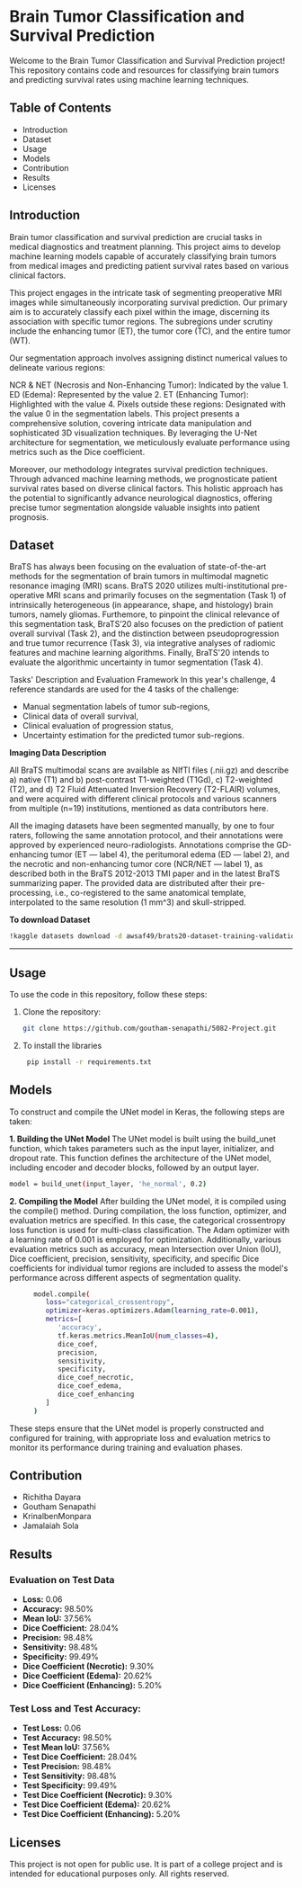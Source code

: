 # Brain Tumor Classification and Survival Prediction
Welcome to the Brain Tumor Classification and Survival Prediction project! This repository contains code and resources for classifying brain tumors and predicting survival rates using machine learning techniques.
## Table of Contents
* Introduction
* Dataset
* Usage
* Models
* Contribution
* Results
* Licenses
## Introduction
Brain tumor classification and survival prediction are crucial tasks in medical diagnostics and treatment planning. This project aims to develop machine learning models capable of accurately classifying brain tumors from medical images and predicting patient survival rates based on various clinical factors.

This project engages in the intricate task of segmenting preoperative MRI images while simultaneously incorporating survival prediction. Our primary aim is to accurately classify each pixel within the image, discerning its association with specific tumor regions. The subregions under scrutiny include the enhancing tumor (ET), the tumor core (TC), and the entire tumor (WT).

Our segmentation approach involves assigning distinct numerical values to delineate various regions:

NCR & NET (Necrosis and Non-Enhancing Tumor): Indicated by the value 1. ED (Edema): Represented by the value 2. ET (Enhancing Tumor): Highlighted with the value 4. Pixels outside these regions: Designated with the value 0 in the segmentation labels. This project presents a comprehensive solution, covering intricate data manipulation and sophisticated 3D visualization techniques. By leveraging the U-Net architecture for segmentation, we meticulously evaluate performance using metrics such as the Dice coefficient.

Moreover, our methodology integrates survival prediction techniques. Through advanced machine learning methods, we prognosticate patient survival rates based on diverse clinical factors. This holistic approach has the potential to significantly advance neurological diagnostics, offering precise tumor segmentation alongside valuable insights into patient prognosis.
## Dataset
BraTS has always been focusing on the evaluation of state-of-the-art methods for the segmentation of brain tumors in multimodal magnetic resonance imaging (MRI) scans. BraTS 2020 utilizes multi-institutional pre-operative MRI scans and primarily focuses on the segmentation (Task 1) of intrinsically heterogeneous (in appearance, shape, and histology) brain tumors, namely gliomas. Furthemore, to pinpoint the clinical relevance of this segmentation task, BraTS’20 also focuses on the prediction of patient overall survival (Task 2), and the distinction between pseudoprogression and true tumor recurrence (Task 3), via integrative analyses of radiomic features and machine learning algorithms. Finally, BraTS'20 intends to evaluate the algorithmic uncertainty in tumor segmentation (Task 4).

Tasks' Description and Evaluation Framework In this year's challenge, 4 reference standards are used for the 4 tasks of the challenge:

* Manual segmentation labels of tumor sub-regions,
* Clinical data of overall survival,
* Clinical evaluation of progression status,
* Uncertainty estimation for the predicted tumor sub-regions.
  
**Imaging Data Description**

All BraTS multimodal scans are available as NIfTI files (.nii.gz) and describe a) native (T1) and b) post-contrast T1-weighted (T1Gd), c) T2-weighted (T2), and d) T2 Fluid Attenuated Inversion Recovery (T2-FLAIR) volumes, and were acquired with different clinical protocols and various scanners from multiple (n=19) institutions, mentioned as data contributors here.

All the imaging datasets have been segmented manually, by one to four raters, following the same annotation protocol, and their annotations were approved by experienced neuro-radiologists. Annotations comprise the GD-enhancing tumor (ET — label 4), the peritumoral edema (ED — label 2), and the necrotic and non-enhancing tumor core (NCR/NET — label 1), as described both in the BraTS 2012-2013 TMI paper and in the latest BraTS summarizing paper. The provided data are distributed after their pre-processing, i.e., co-registered to the same anatomical template, interpolated to the same resolution (1 mm^3) and skull-stripped.

**To download Dataset**
   ```bash
   !kaggle datasets download -d awsaf49/brats20-dataset-training-validation
   ```
---

## Usage

To use the code in this repository, follow these steps:

1. Clone the repository:
   ```bash
   git clone https://github.com/goutham-senapathi/5082-Project.git

2. To install the libraries
   ```bash
	pip install -r requirements.txt

## Models
To construct and compile the UNet model in Keras, the following steps are taken:

**1. Building the UNet Model**
The UNet model is built using the build_unet function, which takes parameters such as the input layer, initializer, and dropout rate. This function defines the architecture of the UNet model, including encoder and decoder blocks, followed by an output layer.

```bash
model = build_unet(input_layer, 'he_normal', 0.2)
```

**2. Compiling the Model**
After building the UNet model, it is compiled using the compile() method. During compilation, the loss function, optimizer, and evaluation metrics are specified. In this case, the categorical crossentropy loss function is used for multi-class classification. The Adam optimizer with a learning rate of 0.001 is employed for optimization. Additionally, various evaluation metrics such as accuracy, mean Intersection over Union (IoU), Dice coefficient, precision, sensitivity, specificity, and specific Dice coefficients for individual tumor regions are included to assess the model's performance across different aspects of segmentation quality.

```bash
      model.compile(
         loss="categorical_crossentropy",
         optimizer=keras.optimizers.Adam(learning_rate=0.001),
         metrics=[
            'accuracy', 
            tf.keras.metrics.MeanIoU(num_classes=4), 
            dice_coef, 
            precision, 
            sensitivity, 
            specificity, 
            dice_coef_necrotic, 
            dice_coef_edema, 
            dice_coef_enhancing
         ]
      )
```      
These steps ensure that the UNet model is properly constructed and configured for training, with appropriate loss and evaluation metrics to monitor its performance during training and evaluation phases.

## Contribution
- Richitha Dayara
- Goutham Senapathi
- KrinalbenMonpara
- Jamalaiah Sola

## Results

### Evaluation on Test Data

- **Loss:** 0.06
- **Accuracy:** 98.50%
- **Mean IoU:** 37.56%
- **Dice Coefficient:** 28.04%
- **Precision:** 98.48%
- **Sensitivity:** 98.48%
- **Specificity:** 99.49%
- **Dice Coefficient (Necrotic):** 9.30%
- **Dice Coefficient (Edema):** 20.62%
- **Dice Coefficient (Enhancing):** 5.20%

### Test Loss and Test Accuracy:
- **Test Loss:** 0.06
- **Test Accuracy:** 98.50%
- **Test Mean IoU:** 37.56%
- **Test Dice Coefficient:** 28.04%
- **Test Precision:** 98.48%
- **Test Sensitivity:** 98.48%
- **Test Specificity:** 99.49%
- **Test Dice Coefficient (Necrotic):** 9.30%
- **Test Dice Coefficient (Edema):** 20.62%
- **Test Dice Coefficient (Enhancing):** 5.20%



## Licenses
This project is not open for public use. It is part of a college project and is intended for educational purposes only. All rights reserved.
